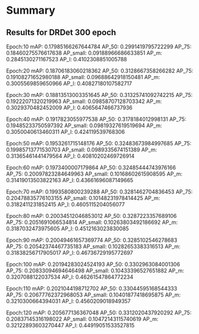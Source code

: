 # Summary
## Results for DRDet 300 epoch

Epoch:10
mAP: 0.17985166267644784
AP_50: 0.2991419795722299
AP_75: 0.18460275576617638
AP_small: 0.09188966686633851
AP_m: 0.2845130271167523
AP_l: 0.4102308851005788

Epoch:20
mAP: 0.18706183060218362
AP_50: 0.3128667358266282
AP_75: 0.19108271652980188
AP_small: 0.09688642918150481
AP_m: 0.3005569859650966
AP_l: 0.40827180107582717

Epoch:30
mAP: 0.18813513003351645
AP_50: 0.31325741092742215
AP_75: 0.19222071320219963
AP_small: 0.09858707128703342
AP_m: 0.3029370482452009
AP_l: 0.4065647466737936

Epoch:40
mAP: 0.1917823055977538
AP_50: 0.3178184012998131
AP_75: 0.19485233750597392
AP_small: 0.09819327619519694
AP_m: 0.3050040613460311
AP_l: 0.424119539768306

Epoch:50
mAP: 0.1953261715148176
AP_50: 0.32483673984997685
AP_75: 0.19985713771530703
AP_small: 0.0989335674151389
AP_m: 0.31365461441479564
AP_l: 0.40810202469726914

Epoch:60
mAP: 0.1973400007179864
AP_50: 0.32485444743976166
AP_75: 0.20097823284649963
AP_small: 0.10168602615908595
AP_m: 0.31419013503822163
AP_l: 0.43661696087149665

Epoch:70
mAP: 0.1993580800239288
AP_50: 0.3281462704836453
AP_75: 0.20478835776103155
AP_small: 0.10148231978414425
AP_m: 0.3182411231852415
AP_l: 0.4605115204056077

Epoch:80
mAP: 0.20034512046853012
AP_50: 0.3287223357689106
AP_75: 0.2051691066534814
AP_small: 0.10263803492186692
AP_m: 0.3187032473975605
AP_l: 0.4512163023830085

Epoch:90
mAP: 0.20049461657369774
AP_50: 0.3285102546278683
AP_75: 0.20542374467735183
AP_small: 0.10282653383316513
AP_m: 0.31838256717905017
AP_l: 0.46736729195772697

Epoch:100
mAP: 0.20194283024524193
AP_50: 0.3302963084001306
AP_75: 0.20833094694646498
AP_small: 0.10433396527651882
AP_m: 0.3207088122037534
AP_l: 0.46261547864772234

Epoch:110
mAP: 0.2021044198712702
AP_50: 0.33044595168544333
AP_75: 0.20677762372968053
AP_small: 0.10401877418695875
AP_m: 0.3210300664394031
AP_l: 0.4560209018949357

Epoch:120
mAP: 0.205677136367048
AP_50: 0.3312020437920292
AP_75: 0.20837145316198022
AP_small: 0.10472143115740619
AP_m: 0.32122893603270447
AP_l: 0.44919051533527815
